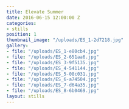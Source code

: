 ```yaml
---
title: Elevate Summer
date: 2016-06-15 12:00:00 Z
categories:
- stills
position: 1
thumbnail_image: "/uploads/ES_1-2d7218.jpg"
gallery:
- file: "/uploads/ES_1-e80cb4.jpg"
- file: "/uploads/ES_2-651aa6.jpg"
- file: "/uploads/ES_3-9f5135.jpg"
- file: "/uploads/ES_4-541144.jpg"
- file: "/uploads/ES_5-08c031.jpg"
- file: "/uploads/ES_6-a74504.jpg"
- file: "/uploads/ES_7-d64a35.jpg"
- file: "/uploads/ES_8-6b0469.jpg"
layout: stills
---
```


